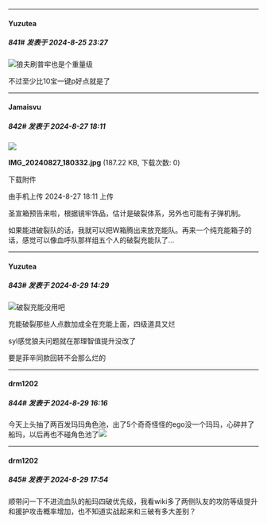 ﻿
*****

####  Yuzutea  
##### 841#       发表于 2024-8-25 23:27

<img src="https://static.saraba1st.com/image/smiley/face2017/067.png" referrerpolicy="no-referrer">狼夫刷普牢也是个重量级

不过至少比10宝一键p好点就是了


*****

####  Jamaisvu  
##### 842#       发表于 2024-8-27 18:11

<img src="https://img.saraba1st.com/forum/202408/27/181159qxc9ctnji4xclryj.jpg" referrerpolicy="no-referrer">

<strong>IMG_20240827_180332.jpg</strong> (187.22 KB, 下载次数: 0)

下载附件

由手机上传
2024-8-27 18:11 上传

圣宣箱预告来啦，根据镜牢饰品，估计是破裂体系，另外也可能有子弹机制。

如果能进破裂队的话，我就可以把W箱腾出来放充能队。再来一个纯充能箱子的话，感觉可以像血呼队那样组五个人的破裂充能队了...


*****

####  Yuzutea  
##### 843#       发表于 2024-8-29 14:29

<img src="https://static.saraba1st.com/image/smiley/face2017/067.png" referrerpolicy="no-referrer">破裂充能没用吧

充能破裂那些人点数加成全在充能上面，四级道具又烂

syl感觉狼夫问题就在那理智值提升没改了

要是菲辛同款回转不会那么烂的


*****

####  drm1202  
##### 844#       发表于 2024-8-29 16:16

今天上头抽了两百发玛玛角色池，出了5个奇奇怪怪的ego没一个玛玛，心碎井了船玛，以后再也不碰角色池了<img src="https://static.saraba1st.com/image/smiley/face2017/007.png" referrerpolicy="no-referrer">


*****

####  drm1202  
##### 845#       发表于 2024-8-29 17:54

顺带问一下不进流血队的船玛四破优先级，我看wiki多了两侧队友的攻防等级提升和援护攻击概率增加，也不知道实战起来和三破有多大差别？


